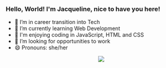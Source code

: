 ### Hello, World! I'm Jacqueline, nice to have you here!


- 🔭 I’m in career transition into Tech
- 🌱 I’m currently learning Web Development  
- 🌊 I'm enjoying coding in JavaScript, HTML and CSS 
- 🤔 I’m looking for opportunities to work 
- 😄 Pronouns: she/her

<div align="center">
  
<img src="https://www.canva.com/design/DAE7o44oQv4/b73UWHXx6hERIBqhlbFJ9Q/watch?utm_content=DAE7o44oQv4&utm_campaign=designshare&utm_medium=link&utm_source=shareyourdesignpanel" />


